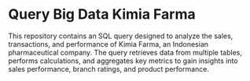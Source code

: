 # Query Big Data Kimia Farma
This repository contains an SQL query designed to analyze the sales, transactions, and performance of Kimia Farma, an Indonesian pharmaceutical company. The query retrieves data from multiple tables, performs calculations, and aggregates key metrics to gain insights into sales performance, branch ratings, and product performance.
